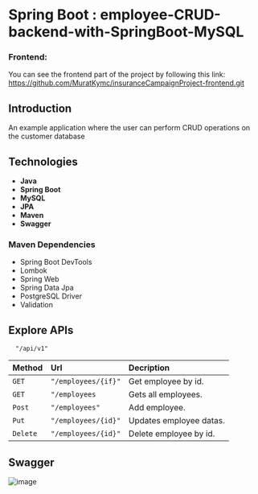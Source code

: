 # Spring Boot : employee-CRUD-backend-with-SpringBoot-MySQL

### Frontend:
You can see the frontend part of the project by following this link: https://github.com/MuratKymc/insuranceCampaignProject-frontend.git

## Introduction
An example application where the user can perform CRUD operations on the customer database

## Technologies
- **Java**
- **Spring Boot**
- **MySQL**
- **JPA**
- **Maven**
- **Swagger**

### Maven Dependencies

- Spring Boot DevTools
- Lombok
- Spring Web
- Spring Data Jpa
- PostgreSQL Driver
- Validation



## Explore APIs


```http
  "/api/v1"
```

| Method | Url     | Decription                |
| :-------- | :------- | :------------------------- |
| `GET` | `"/employees/{if}"` | Get employee by id. |
| `GET` | `"/employees` | Gets all employees. |
| `Post` | `"/employees"` | Add employee. |
| `Put` | `"/employees/{id}"` | Updates employee datas. |
| `Delete` | `"/employees/{id}"` | Delete employee by id. |


## Swagger

![image](https://github.com/MuratKymc/employee-CRUD-backend-with-SpringBoot-MySQL/assets/99142274/cd769d2a-0ac4-4abd-bd3d-bd31ebf669a4)

